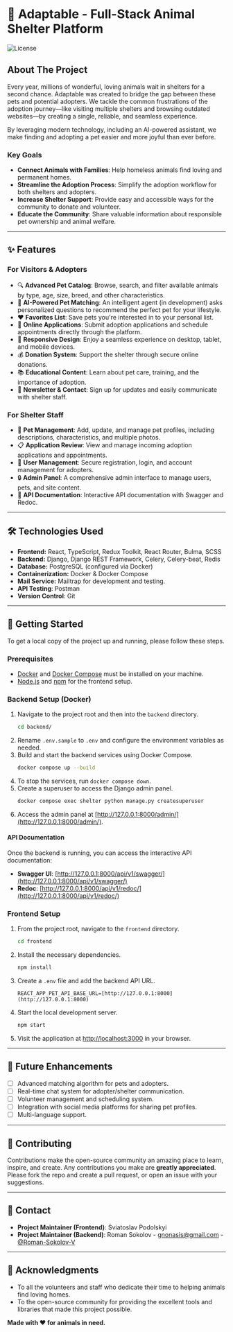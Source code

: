 # 🐾 Adaptable - Full-Stack Animal Shelter Platform

![License](https://img.shields.io/badge/license-MIT-blue.svg)

## About The Project

Every year, millions of wonderful, loving animals wait in shelters for a second chance. Adaptable was created to bridge the gap between these pets and potential adopters. We tackle the common frustrations of the adoption journey—like visiting multiple shelters and browsing outdated websites—by creating a single, reliable, and seamless experience.

By leveraging modern technology, including an AI-powered assistant, we make finding and adopting a pet easier and more joyful than ever before.

### Key Goals
- **Connect Animals with Families**: Help homeless animals find loving and permanent homes.
- **Streamline the Adoption Process**: Simplify the adoption workflow for both shelters and adopters.
- **Increase Shelter Support**: Provide easy and accessible ways for the community to donate and volunteer.
- **Educate the Community**: Share valuable information about responsible pet ownership and animal welfare.

---

## ✨ Features

### For Visitors & Adopters
- 🔍 **Advanced Pet Catalog**: Browse, search, and filter available animals by type, age, size, breed, and other characteristics.
- 🤖 **AI-Powered Pet Matching**: An intelligent agent (in development) asks personalized questions to recommend the perfect pet for your lifestyle.
- ❤️ **Favorites List**: Save pets you're interested in to your personal list.
- 📝 **Online Applications**: Submit adoption applications and schedule appointments directly through the platform.
- 📱 **Responsive Design**: Enjoy a seamless experience on desktop, tablet, and mobile devices.
- 💰 **Donation System**: Support the shelter through secure online donations.
- 📚 **Educational Content**: Learn about pet care, training, and the importance of adoption.
- 📧 **Newsletter & Contact**: Sign up for updates and easily communicate with shelter staff.

### For Shelter Staff
- 🏥 **Pet Management**: Add, update, and manage pet profiles, including descriptions, characteristics, and multiple photos.
- 📋 **Application Review**: View and manage incoming adoption applications and appointments.
- 👥 **User Management**: Secure registration, login, and account management for adopters.
- 🔒 **Admin Panel**: A comprehensive admin interface to manage users, pets, and site content.
- 📄 **API Documentation**: Interactive API documentation with Swagger and Redoc.

---

## 🛠️ Technologies Used

- **Frontend:** React, TypeScript, Redux Toolkit, React Router, Bulma, SCSS
- **Backend:** Django, Django REST Framework, Celery, Celery-beat, Redis
- **Database:** PostgreSQL (configured via Docker)
- **Containerization:** Docker & Docker Compose
- **Mail Service:** Mailtrap for development and testing.
- **API Testing**: Postman
- **Version Control**: Git

---

## 🚀 Getting Started

To get a local copy of the project up and running, please follow these steps.

### Prerequisites

- [Docker](https://www.docker.com/get-started) and [Docker Compose](https://docs.docker.com/compose/install/) must be installed on your machine.
- [Node.js](https://nodejs.org/) and [npm](https://www.npmjs.com/) for the frontend setup.

### Backend Setup (Docker)

1.  Navigate to the project root and then into the `backend` directory.
    ```bash
    cd backend/
    ```
2.  Rename `.env.sample` to `.env` and configure the environment variables as needed.
3.  Build and start the backend services using Docker Compose.
    ```bash
    docker compose up --build
    ```
4.  To stop the services, run `docker compose down`.
5.  Create a superuser to access the Django admin panel.
    ```bash
    docker compose exec shelter python manage.py createsuperuser
    ```
6.  Access the admin panel at [http://127.0.0.1:8000/admin/](http://127.0.0.1:8000/admin/).

#### API Documentation

Once the backend is running, you can access the interactive API documentation:
- **Swagger UI**: [http://127.0.0.1:8000/api/v1/swagger/](http://127.0.0.1:8000/api/v1/swagger/)
- **Redoc**: [http://127.0.0.1:8000/api/v1/redoc/](http://127.0.0.1:8000/api/v1/redoc/)

### Frontend Setup

1.  From the project root, navigate to the `frontend` directory.
    ```bash
    cd frontend
    ```
2.  Install the necessary dependencies.
    ```bash
    npm install
    ```
3.  Create a `.env` file and add the backend API URL.
    ```
    REACT_APP_PET_API_BASE_URL=[http://127.0.0.1:8000](http://127.0.0.1:8000)
    ```
4.  Start the local development server.
    ```bash
    npm start
    ```
5.  Visit the application at [http://localhost:3000](http://localhost:3000) in your browser.

---

## 🔮 Future Enhancements

- [ ] Advanced matching algorithm for pets and adopters.
- [ ] Real-time chat system for adopter/shelter communication.
- [ ] Volunteer management and scheduling system.
- [ ] Integration with social media platforms for sharing pet profiles.
- [ ] Multi-language support.

---

## 🤝 Contributing

Contributions make the open-source community an amazing place to learn, inspire, and create. Any contributions you make are **greatly appreciated**. Please fork the repo and create a pull request, or open an issue with your suggestions.

---

## 📧 Contact

- **Project Maintainer (Frontend)**: Sviatoslav Podolskyi
- **Project Maintainer (Backend)**: Roman Sokolov - gnonasis@gmail.com - [@Roman-Sokolov-V](https://github.com/Roman-Sokolov-V)

---

## 🙏 Acknowledgments

- To all the volunteers and staff who dedicate their time to helping animals find loving homes.
- To the open-source community for providing the excellent tools and libraries that made this project possible.

**Made with ❤️ for animals in need.**
